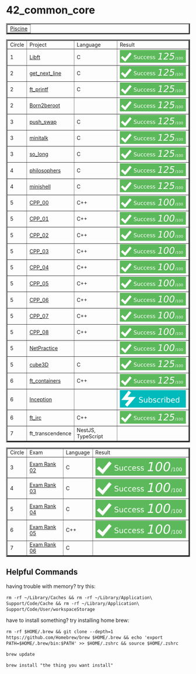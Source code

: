 # 42_common_core

<!--
#groups
42

#languages

#frames and libs

-->


<table border=3 align="center"><tr>
	<td>
		<a href="https://github.com/tde-nico/Piscine">Piscine</a>
	</td>
</tr></table>

<table border=3 align="center"><tr>
	<td>
		Circle
	</td><td>
		Project
	</td><td>
		Language
	</td><td>
		Result
	</td>
</tr><tr>
	<td>
		1
	</td><td>
		<a href="https://github.com/tde-nico/Libft">Libft</a>
	</td><td>
		C
	</td><td>
		<img src="grades/125_100.svg"/>
	</td>
</tr><tr>
	<td>
		2
	</td><td>
		<a href="https://github.com/tde-nico/get_next_line">get_next_line</a>
	</td><td>
		C
	</td><td>
		<img src="grades/125_100.svg"/>
	</td>
</tr><tr>
	<td>
		2
	</td><td>
		<a href="https://github.com/tde-nico/ft_printf">ft_printf</a>
	</td><td>
		C
	</td><td>
		<img src="grades/125_100.svg"/>
	</td>
</tr><tr>
	<td>
		2
	</td><td>
		<a href="https://github.com/tde-nico/Born2beroot">Born2beroot</a>
	</td><td>
		</br>
	</td><td>
		<img src="grades/125_100.svg"/>
	</td>
</tr><tr>
	<td>
		3
	</td><td>
		<a href="https://github.com/tde-nico/push_swap">push_swap</a>
	</td><td>
		C
	</td><td>
		<img src="grades/125_100.svg"/>
	</td>
</tr><tr>
	<td>
		3
	</td><td>
		<a href="https://github.com/tde-nico/minitalk">minitalk</a>
	</td><td>
		C
	</td><td>
		<img src="grades/125_100.svg"/>
	</td>
</tr><tr>
	<td>
		3
	</td><td>
		<a href="https://github.com/tde-nico/so_long">so_long</a>
	</td><td>
		C
	</td><td>
		<img src="grades/125_100.svg"/>
	</td>
</tr><tr>
	<td>
		4
	</td><td>
		<a href="https://github.com/tde-nico/philosophers">philosophers</a>
	</td><td>
		C
	</td><td>
		<img src="grades/125_100.svg"/>
	</td>
</tr><tr>
	<td>
		4
	</td><td>
		<a href="https://github.com/tde-nico/minishell">minishell</a>
	</td><td>
		C
	</td><td>
		<img src="grades/125_100.svg"/>
	</td>
</tr><tr>
	<td>
		5
	</td><td>
		<a href="https://github.com/tde-nico/CPP">CPP_00</a>
	</td><td>
		C++
	</td><td>
		<img src="grades/100_100.svg"/>
	</td>
</tr><tr>
	<td>
		5
	</td><td>
		<a href="https://github.com/tde-nico/CPP">CPP_01</a>
	</td><td>
		C++
	</td><td>
		<img src="grades/100_100.svg"/>
	</td>
</tr><tr>
	<td>
		5
	</td><td>
		<a href="https://github.com/tde-nico/CPP">CPP_02</a>
	</td><td>
		C++
	</td><td>
		<img src="grades/100_100.svg"/>
	</td>
</tr><tr>
	<td>
		5
	</td><td>
		<a href="https://github.com/tde-nico/CPP">CPP_03</a>
	</td><td>
		C++
	</td><td>
		<img src="grades/100_100.svg"/>
	</td>
</tr><tr>
	<td>
		5
	</td><td>
		<a href="https://github.com/tde-nico/CPP">CPP_04</a>
	</td><td>
		C++
	</td><td>
		<img src="grades/100_100.svg"/>
	</td>
</tr><tr>
	<td>
		5
	</td><td>
		<a href="https://github.com/tde-nico/CPP">CPP_05</a>
	</td><td>
		C++
	</td><td>
		<img src="grades/100_100.svg"/>
	</td>
</tr><tr>
	<td>
		5
	</td><td>
		<a href="https://github.com/tde-nico/CPP">CPP_06</a>
	</td><td>
		C++
	</td><td>
		<img src="grades/100_100.svg"/>
	</td>
</tr><tr>
	<td>
		5
	</td><td>
		<a href="https://github.com/tde-nico/CPP">CPP_07</a>
	</td><td>
		C++
	</td><td>
		<img src="grades/100_100.svg"/>
	</td>
</tr><tr>
	<td>
		5
	</td><td>
		<a href="https://github.com/tde-nico/CPP">CPP_08</a>
	</td><td>
		C++
	</td><td>
		<img src="grades/100_100.svg"/>
	</td>
</tr><tr>
	<td>
		5
	</td><td>
		<a href="https://github.com/tde-nico/net_practice">NetPractice</a>
	</td><td>
		</br>
	</td><td>
		<img src="grades/100_100.svg"/>
	</td>
</tr><tr>
	<td>
		5
	</td><td>
		<a href="https://github.com/tde-nico/cube3D">cube3D</a>
	</td><td>
		C
	</td><td>
		<img src="grades/125_100.svg"/>
	</td>
</tr><tr>
	<td>
		6
	</td><td>
		<a href="https://github.com/tde-nico/ft_containers">ft_containers</a>
	</td><td>
		C++
	</td><td>
		<img src="grades/125_100.svg"/>
	</td>
</tr><tr>
	<td>
		6
	</td><td>
		<a href="https://github.com/tde-nico/Inception">Inception</a>
	</td><td>
		</br>
	</td><td>
		<img src="grades/Subscribed.svg"/>
	</td>
</tr><tr>
	<td>
		6
	</td><td>
		<a href="https://github.com/tde-nico/ft_irc">ft_irc</a>
	</td><td>
		C++
	</td><td>
		<img src="grades/125_100.svg"/>
	</td>
</tr><tr>
	<td>
		7
	</td><td>
		ft_transcendence
	</td><td>
		NestJS, TypeScript
	</td><td>
		</br>
	</td>
</tr></table>


<table border=3 align="center"><tr>
	<td>
		Circle
	</td><td>
		Exam
	</td><td>
		Language
	</td><td>
		Result
	</td>
</tr><tr>
	<td>
		3
	</td><td>
		<a href="https://github.com/tde-nico/42_Exams">Exam Rank 02</a>
	</td><td>
		C
	</td><td>
		<img src="grades/100_100.svg"/>
	</td>
</tr><tr>
	<td>
		4
	</td><td>
		<a href="https://github.com/tde-nico/42_Exams">Exam Rank 03</a>
	</td><td>
		C
	</td><td>
		<img src="grades/100_100.svg"/>
	</td>
</tr><tr>
	<td>
		5
	</td><td>
		<a href="https://github.com/tde-nico/42_Exams">Exam Rank 04</a>
	</td><td>
		C
	</td><td>
		<img src="grades/100_100.svg"/>
	</td>
</tr><tr>
	<td>
		6
	</td><td>
		<a href="https://github.com/tde-nico/42_Exams">Exam Rank 05</a>
	</td><td>
		C++
	</td><td>
		<img src="grades/100_100.svg"/>
	</td>
</tr><tr>
	<td>
		7
	</td><td>
		<a href="https://github.com/tde-nico/42_Exams">Exam Rank 06</a>
	</td><td>
		C
	</td><td>
		</br>
	</td>
</tr></table>


## Helpful Commands
having trouble with memory? try this:
```
rm -rf ~/Library/Caches && rm -rf ~/Library/Application\ Support/Code/Cache && rm -rf ~/Library/Application\ Support/Code/User/workspaceStorage
```
have to install something? try installing home brew:
```
rm -rf $HOME/.brew && git clone --depth=1 https://github.com/Homebrew/brew $HOME/.brew && echo 'export PATH=$HOME/.brew/bin:$PATH' >> $HOME/.zshrc && source $HOME/.zshrc
```
```
brew update
```
```
brew install "the thing you want install"
```
